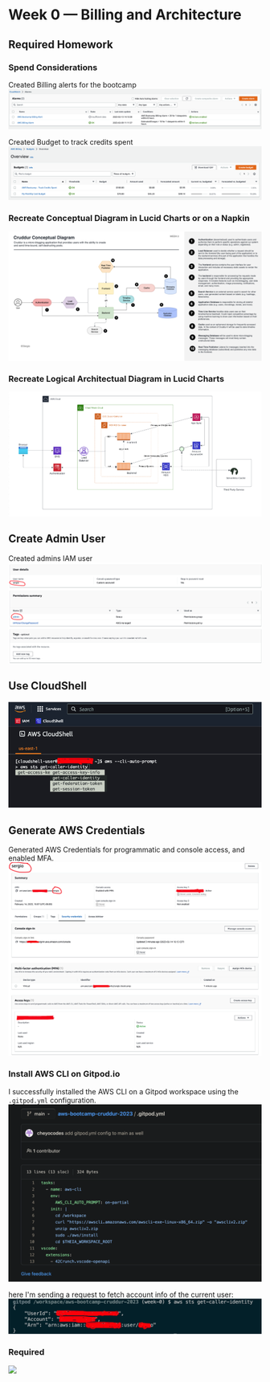 # Week 0 — Billing and Architecture

## Required Homework

### Spend Considerations 
Created Billing alerts for the bootcamp
![Billing Alerts](../_docs/assets/journal/billing-alarms.png)

Created Budget to track credits spent
![Budgets](../_docs/assets/journal/budgets-setup-week-0.png)

### Recreate Conceptual Diagram in Lucid Charts or on a Napkin	
![AWS Conceptual Diagram](../_docs/assets/journal/cruddur-conceptual-diagram-week-0.png)


### Recreate Logical Architectual Diagram in Lucid Charts	
![AWS Logical Diagram](../_docs/assets/journal/cruddur-logical-diagram.png)


## Create Admin User 
Created admins IAM user
![Admin User](../_docs/assets/journal/admin-user-sergio.png)


## Use CloudShell 
![](../_docs/assets/journal/aws-cloud-shell.png)

## Generate AWS Credentials 
Generated AWS Credentials for programmatic and console access, and enabled MFA.
![](../_docs/assets/journal/user-credentials-sergio.png)

### Install AWS CLI on Gitpod.io
I successfully installed the AWS CLI on a Gitpod workspace using the `.gitpod.yml` configuration. 
![](../_docs/assets/journal/aws-cli-gitpod-config.png)

here I'm sending a request to fetch account info of the current user:
![](../_docs/assets/journal/gitpod-credentials.png)




### Required
![](../_docs/assets/journal/)


